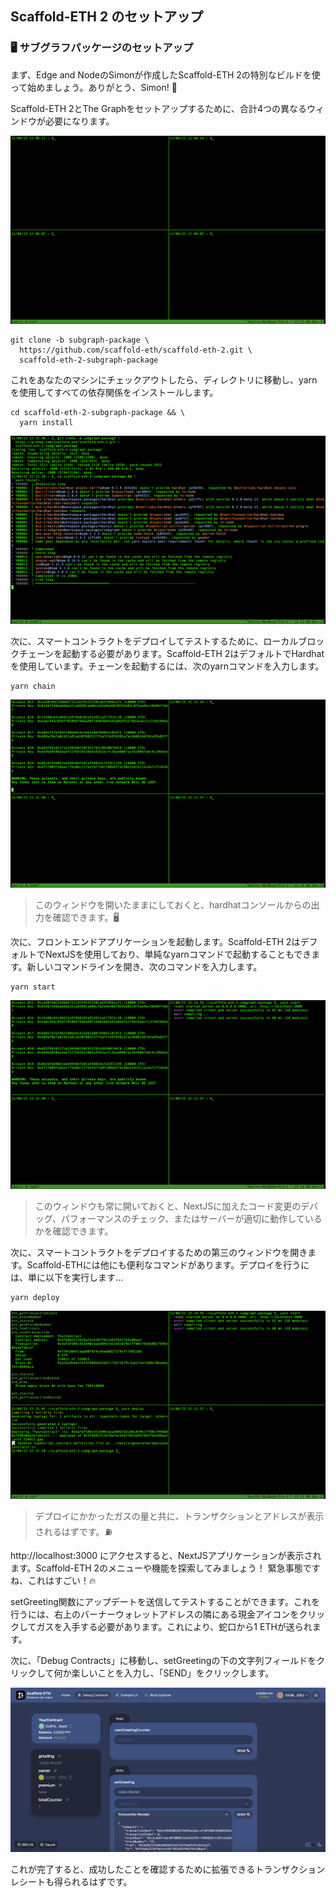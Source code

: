 ## Scaffold-ETH 2 のセットアップ

### 🖥️ サブグラフパッケージのセットアップ

まず、Edge and NodeのSimonが作成したScaffold-ETH 2の特別なビルドを使って始めましょう。ありがとう、Simon! 🫡

Scaffold-ETH 2とThe Graphをセットアップするために、合計4つの異なるウィンドウが必要になります。

![](/public/images/The_Graph-SE2-Subgraph-package/section-0/0_3_1.png)

```
git clone -b subgraph-package \
  https://github.com/scaffold-eth/scaffold-eth-2.git \
  scaffold-eth-2-subgraph-package
```

これをあなたのマシンにチェックアウトしたら、ディレクトリに移動し、yarnを使用してすべての依存関係をインストールします。

```
cd scaffold-eth-2-subgraph-package && \
  yarn install
```

![](/public/images/The_Graph-SE2-Subgraph-package/section-0/0_3_2.png)

次に、スマートコントラクトをデプロイしてテストするために、ローカルブロックチェーンを起動する必要があります。Scaffold-ETH 2はデフォルトでHardhatを使用しています。チェーンを起動するには、次のyarnコマンドを入力します。

```
yarn chain
```

![](/public/images/The_Graph-SE2-Subgraph-package/section-0/0_3_3.png)

> このウィンドウを開いたままにしておくと、hardhatコンソールからの出力を確認できます。🖥️

次に、フロントエンドアプリケーションを起動します。Scaffold-ETH 2はデフォルトでNextJSを使用しており、単純なyarnコマンドで起動することもできます。新しいコマンドラインを開き、次のコマンドを入力します。

```
yarn start
```

![](/public/images/The_Graph-SE2-Subgraph-package/section-0/0_3_4.png)

> このウィンドウも常に開いておくと、NextJSに加えたコード変更のデバッグ、パフォーマンスのチェック、またはサーバーが適切に動作しているかを確認できます。

次に、スマートコントラクトをデプロイするための第三のウィンドウを開きます。Scaffold-ETHには他にも便利なコマンドがあります。デプロイを行うには、単に以下を実行します…

```
yarn deploy
```

![](/public/images/The_Graph-SE2-Subgraph-package/section-0/0_3_5.png)

> デプロイにかかったガスの量と共に、トランザクションとアドレスが表示されるはずです。⛽

http://localhost:3000 にアクセスすると、NextJSアプリケーションが表示されます。Scaffold-ETH 2のメニューや機能を探索してみましょう！ 緊急事態ですね、これはすごい！🔥

setGreeting関数にアップデートを送信してテストすることができます。これを行うには、右上のバーナーウォレットアドレスの隣にある現金アイコンをクリックしてガスを入手する必要があります。これにより、蛇口から1 ETHが送られます。

次に、「Debug Contracts」に移動し、setGreetingの下の文字列フィールドをクリックして何か楽しいことを入力し、「SEND」をクリックします。

![](/public/images/The_Graph-SE2-Subgraph-package/section-0/0_3_6.png)

これが完了すると、成功したことを確認するために拡張できるトランザクションレシートも得られるはずです。